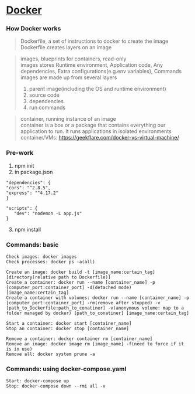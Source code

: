 # [Docker](https://github.com/EricHuang950313/Docker)

### How Docker works
> Dockerfile, a set of instructions to docker to create the image </br>
> Dockerfile creates layers on an image </br>

> images, blueprints for containers, read-only </br>
> images stores Runtime environment, Application code, Any dependencies, Extra configurations(e.g.env variables), Commands </br>
> images are made up from several layers </br>
> 1) parent image(including the OS and runtime environment)
> 2) source code  
> 3) dependencies
> 4) run commands

> container, running instance of an image </br>
> container is a box or a package that contains everything our application to run. It runs applications in isolated environments </br>
> container/VMs: https://geekflare.com/docker-vs-virtual-machine/ </br>

### Pre-work
1. npm init
2. in package.json
```
"dependencies": {
"cors": "^2.8.5",
"express": "^4.17.2"
}
```
```
"scripts": {
   "dev": "nodemon -L app.js"
}
```
3. npm install


### Commands: basic
```
Check images: docker images
Check processes: docker ps -a(all)
```
```
Create an image: docker build -t [image_name:certain_tag] [directory(relative path to Dockerfile)]
Create a container: docker run --name [container_name] -p [computer_port:container_port] -d(detached mode) [image_name:certain_tag]
Create a container with volumes: docker run --name [container_name] -p [computer_port:container_port] -rm(remove after stopped) -v [path_to_Dockerfile:path_to_conatiner] -v(anonymous volume: map to a folder managed by docker) [path_to_conatiner] [image_name:certain_tag]
```
```
Start a container: docker start [container_name]
Stop an container: docker stop [container_name]
```
```
Remove a container: docker container rm [container_name]
Remove an image: docker image rm [image_name] -f(need to force if it is in use)
Remove all: docker system prune -a
```

### Commands: using docker-compose.yaml
```
Start: docker-compose up
Stop: docker-compose down --rmi all -v
```
